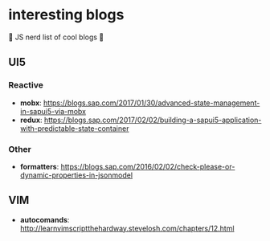 # interesting blogs
:green_book: JS nerd list of cool blogs :orange_book:

## UI5
### Reactive 
* **mobx**: https://blogs.sap.com/2017/01/30/advanced-state-management-in-sapui5-via-mobx 
* **redux**: https://blogs.sap.com/2017/02/02/building-a-sapui5-application-with-predictable-state-container
### Other
* **formatters**: https://blogs.sap.com/2016/02/02/check-please-or-dynamic-properties-in-jsonmodel


## VIM
* **autocomands**: http://learnvimscriptthehardway.stevelosh.com/chapters/12.html

    
